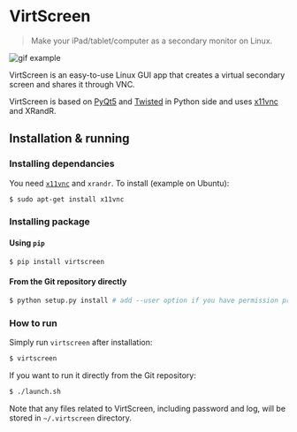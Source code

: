 # VirtScreen

> Make your iPad/tablet/computer as a secondary monitor on Linux.

![gif example](https://github.com/kbumsik/VirtScreen/blob/d2387d3321bd4d110d890ca87703196df203dc89/icon/gif_example.gif?raw=true)

VirtScreen is an easy-to-use Linux GUI app that creates a virtual secondary screen and shares it through VNC.

VirtScreen is based on [PyQt5](https://www.riverbankcomputing.com/software/pyqt/intro) and [Twisted](https://twistedmatrix.com) in Python side and uses [x11vnc](https://github.com/LibVNC/x11vnc) and XRandR.

## Installation & running

### Installing dependancies

You need [`x11vnc`](https://github.com/LibVNC/x11vnc) and `xrandr`. To install (example on Ubuntu):
```bash
$ sudo apt-get install x11vnc
```

### Installing package

#### Using `pip`

```bash
$ pip install virtscreen
```

#### From the Git repository directly

```bash
$ python setup.py install # add --user option if you have permission problem
```


### How to run

Simply run `virtscreen` after installation:

```bash
$ virtscreen
```

If you want to run it directly from the Git repository:

```bash
$ ./launch.sh
```

Note that any files related to VirtScreen, including password and log, will be stored in `~/.virtscreen` directory.

